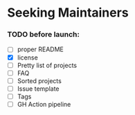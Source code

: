 # Seeking Maintainers

### TODO before launch:

-   [ ] proper README
-   [x] license
-   [ ] Pretty list of projects
-   [ ] FAQ
-   [ ] Sorted projects
-   [ ] Issue template
-   [ ] Tags
-   [ ] GH Action pipeline
